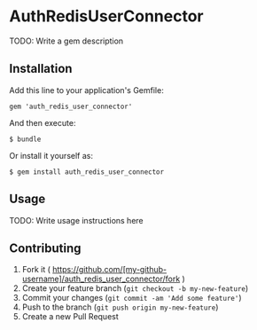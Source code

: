 # AuthRedisUserConnector

TODO: Write a gem description

## Installation

Add this line to your application's Gemfile:

    gem 'auth_redis_user_connector'

And then execute:

    $ bundle

Or install it yourself as:

    $ gem install auth_redis_user_connector

## Usage

TODO: Write usage instructions here

## Contributing

1. Fork it ( https://github.com/[my-github-username]/auth_redis_user_connector/fork )
2. Create your feature branch (`git checkout -b my-new-feature`)
3. Commit your changes (`git commit -am 'Add some feature'`)
4. Push to the branch (`git push origin my-new-feature`)
5. Create a new Pull Request
